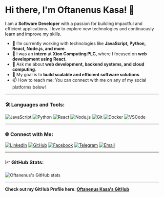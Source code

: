 # Hi there, I'm Oftanenus Kasa! 👋

I am a **Software Developer** with a passion for building impactful and efficient applications. I love to explore new technologies and continuously learn and improve my skills.

- 🌱 I’m currently working with technologies like **JavaScript, Python, React, Node.js, and more**.
- 💼 I was an **intern** at **Xion Computing PLC**, where I focused on **web development using React**.
- 💬 Ask me about **web development, backend systems, and cloud computing**.
- 🎯 My goal is to **build scalable and efficient software solutions**.
- 📫 How to reach me: You can connect with me on any of my social platforms below!

---

### 🛠️ Languages and Tools:
![JavaScript](https://img.shields.io/badge/-JavaScript-333333?style=flat&logo=javascript)
![Python](https://img.shields.io/badge/-Python-333333?style=flat&logo=python)
![React](https://img.shields.io/badge/-React-333333?style=flat&logo=react)
![Node.js](https://img.shields.io/badge/-Node.js-333333?style=flat&logo=node.js)
![Git](https://img.shields.io/badge/-Git-333333?style=flat&logo=git)
![Docker](https://img.shields.io/badge/-Docker-333333?style=flat&logo=docker)
![VSCode](https://img.shields.io/badge/-VSCode-333333?style=flat&logo=visual-studio-code)

---

### 🌐 Connect with Me:
[![LinkedIn](https://img.shields.io/badge/-LinkedIn-0077B5?style=flat&logo=linkedin)](https://www.linkedin.com/in/oftanenus-kasa-4692aa257/)
[![GitHub](https://img.shields.io/badge/-GitHub-333333?style=flat&logo=github)](https://github.com/Oftanenuskasa)
[![Facebook](https://img.shields.io/badge/-Facebook-1877F2?style=flat&logo=facebook&logoColor=white)](https://web.facebook.com/asreskesa.asreskesa/)
[![Telegram](https://img.shields.io/badge/-Telegram-2CA5E0?style=flat&logo=telegram&logoColor=white)](https://t.me/Oftanenuskasa)
[![Email](https://img.shields.io/badge/-Email-D14836?style=flat&logo=gmail&logoColor=white)](mailto:oftanenus@example.com)

---

### 📈 GitHub Stats:
![Oftanenus's GitHub stats](https://github-readme-stats.vercel.app/api?username=oftanenus&show_icons=true&theme=radical)

---

**Check out my GitHub Profile here: [Oftanenus Kasa's GitHub](https://github.com/Oftanenuskasa/Oftanenuskasa)**
